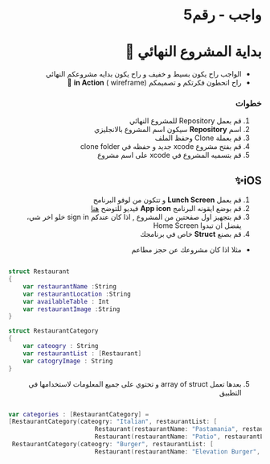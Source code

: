
<div dir="rtl">
 
# واجب  - رقم5     
# بداية المشروع النهائي 🥳
- الواجب راح يكون بسيط و خفيف و راح يكون بدايه مشروعكم النهائي
-  راح اتحطون فكرتكم و تصميمكم (wireframe ) **in Action** 🥁
### خطوات 
1. قم بعمل Repository للمشروع النهائي
2. اسم **Repository**  سيكون اسم المشروع بالانجليزي
3. قم بعملة   Clone وحفظ الملف
4. قم بفتح مشروع xcode جديد و حفظه في clone folder
5. قم بتسميه المشروع في  xcode على اسم مشروع

## iOS✨

1. قم بعمل **Lunch Screen** و تتكون من لوفو البرنامج
2. قم بوضع ايقونه البرنامج **App icon**
فيديو للتوضح [هنا](https://www.youtube.com/watch?v=6kD1IZfGsWQ) 
3. قم بتجهيز اول صفحتين  من المشروع , اذا كان عندكم sign in خلو اخر شي، يفضل ان تبدوا Home Screen
4. قم بصنع **Struct** خاص في برنامجك 
- مثلا اذا كان مشروعك عن حجز مطاعم
<div dir="ltr">


```Swift  

struct Restaurant
{
    var restaurantName :String
    var restaurantLocation :String
    var availableTable : Int
    var restaurantImage :String
}

struct RestaurantCategory
{
    var cateogry : String
    var restaurantList : [Restaurant]
    var catogryImage : String
}

```
</div>

5. بعدها تعمل array of struct و تحتوي على جميع المعلومات لاستخدامها في التطبيق

<div dir="ltr">

```Swift

var categories : [RestaurantCategory] =
[RestaurantCategory(cateogry: "Italian", restaurantList: [
                        Restaurant(restaurantName: "Pastamania", restaurantLocation: "Kuwait City", availableTable: 5, restaurantImage: "pastamania"),
                        Restaurant(restaurantName: "Patio", restaurantLocation: "Avenue", availableTable: 9, restaurantImage: "patio")], catogryImage:  "Italian"),
 RestaurantCategory(cateogry: "Burger", restaurantList: [
                        Restaurant(restaurantName: "Elevation Burger", restaurantLocation: "kuwait City", availableTable: 8, restaurantImage: "elevation")], catogryImage: "burger")]


```
</div>





</div>
